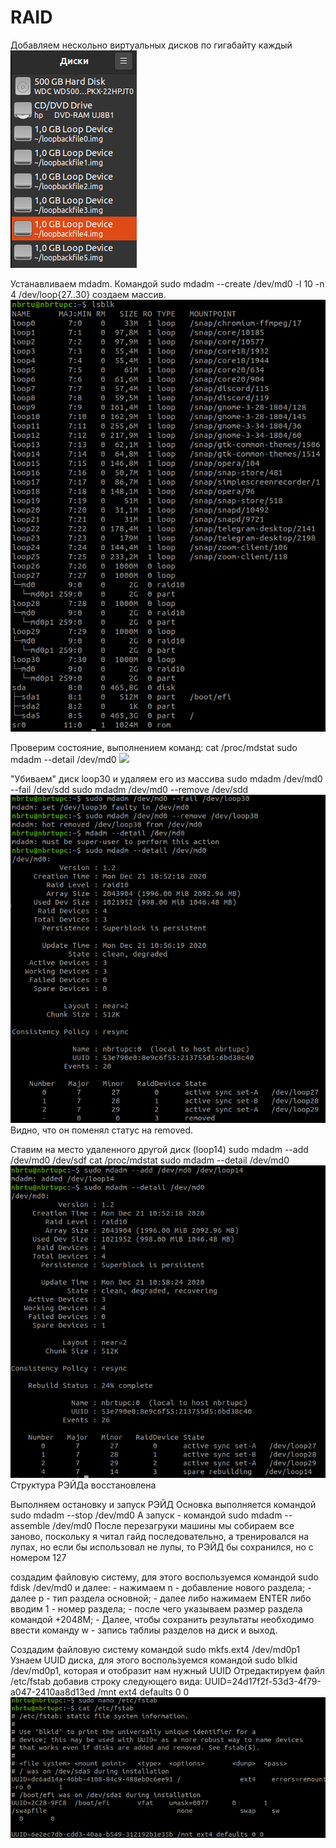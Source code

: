 # RAID

Добавляем нескольно виртуальных дисков по гигабайту каждый 
![](https://raw.githubusercontent.com/buster42b/linadmin/main/lab4/Снимок%20экрана%20от%202020-12-21%2010-32-53.png)

Устанавливаем mdadm. Командой sudo mdadm --create /dev/md0 -l 10 -n 4 /dev/loop{27..30} создаем массив.\
![](https://raw.githubusercontent.com/buster42b/linadmin/main/lab4/Снимок%20экрана%20от%202020-12-21%2012-50-04.png)

Проверим состояние, выполнением команд:
cat /proc/mdstat
sudo mdadm --detail /dev/md0
![](hhttps://raw.githubusercontent.com/buster42b/linadmin/main/lab4/Снимок%20экрана%20от%202020-12-21%2011-01-05.png)

"Убиваем" диск loop30 и удаляем его из массива
sudo mdadm /dev/md0 --fail /dev/sdd
sudo mdadm /dev/md0 --remove /dev/sdd
![](https://raw.githubusercontent.com/buster42b/linadmin/main/lab4/Снимок%20экрана%20от%202020-12-21%2011-01-27.png)
Видно, что он поменял статус на removed.

Ставим на место удаленного другой диск (loop14)
sudo mdadm --add /dev/md0 /dev/sdf
cat /proc/mdstat
sudo mdadm --detail /dev/md0
![](https://raw.githubusercontent.com/buster42b/linadmin/main/lab4/Снимок%20экрана%20от%202020-12-21%2011-01-40.png)
Структура РЭЙДа восстановлена

Выполняем остановку и запуск РЭЙД
Основка выполняется командой sudo mdadm --stop /dev/md0 А запуск - командой sudo mdadm --assemble /dev/md0
После перезагруки машины мы собираем все заново, поскольку я читал гайд последовательно, а тренировался на лупах, но если бы использовал не лупы, то РЭЙД бы сохранился, но с номером 127

создадим файловую систему, для этого воспользуемся командой sudo fdisk /dev/md0 и далее:
    - нажимаем n - добавление нового раздела;
    - далее p - тип раздела основной;
    - далее либо нажимаем ENTER либо вводим 1 - номер раздела;
    - после чего указываем размер раздела командой +2048M;
    - Далее, чтобы сохранить результаты необходимо ввести команду w - запись таблиы разделов на диск и выход.

Создадим файловую систему командой sudo mkfs.ext4 /dev/md0p1
Узнаем UUID диска, для этого воспользуемся командой sudo blkid /dev/md0p1, которая и отобразит нам нужный UUID
Отредактируем файл /etc/fstab добавив строку следующего вида: UUID=24d17f2f-53d3-4f79-a047-2410aa8d13ed /mnt ext4 defaults 0 0
![](https://raw.githubusercontent.com/buster42b/linadmin/main/lab4/Снимок%20экрана%20от%202020-12-21%2011-46-02.png)
